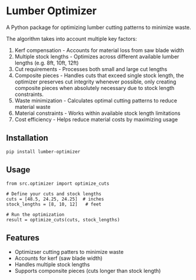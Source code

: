 # Lumber Optimizer

A Python package for optimizing lumber cutting patterns to minimize waste.

The algorithm takes into account multiple key factors:

1. Kerf compensation - Accounts for material loss from saw blade width
2. Multiple stock lengths - Optimizes across different available lumber lengths (e.g. 8ft, 10ft, 12ft)
3. Cut requirements - Processes both small and large cut lengths
4. Composite pieces - Handles cuts that exceed single stock length,  the optimizer preserves cut integrity whenever possible, only creating composite pieces when absolutely necessary due to stock length constraints.
5. Waste minimization - Calculates optimal cutting patterns to reduce material waste
6. Material constraints - Works within available stock length limitations
7. Cost efficiency - Helps reduce material costs by maximizing usage

## Installation

```
pip install lumber-optimizer
```

## Usage

```
from src.optimizer import optimize_cuts

# Define your cuts and stock lengths
cuts = [48.5, 24.25, 24.25]  # inches
stock_lengths = [8, 10, 12]   # feet

# Run the optimization
result = optimize_cuts(cuts, stock_lengths)
```

## Features

- Optimizser cutting patters to minimize waste
- Accounts for kerf (saw blade width)
- Handles multiple stock lengths
- Supports componsite pieces (cuts longer than stock length)
